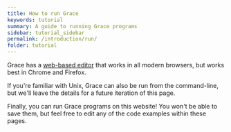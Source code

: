 ```yaml
---
title: How to run Grace
keywords: tutorial
summary: A guide to running Grace programs
sidebar: tutorial_sidebar
permalink: /introduction/run/
folder: tutorial
---
```

Grace has a [web-based editor](http://web.cecs.pdx.edu/~grace/ide/index.html)
that works in all modern browsers, but works best in Chrome and Firefox.

If you're familiar with Unix, Grace can also be run from the command-line,
but we'll leave the details for a future iteration of this page.

Finally, you can run Grace programs on this website!  You won't be able to save
them, but feel free to edit any of the code examples within these pages.
<object id="example-1" data="{{site.editor}}" width="100%" height="550px"> </object>
